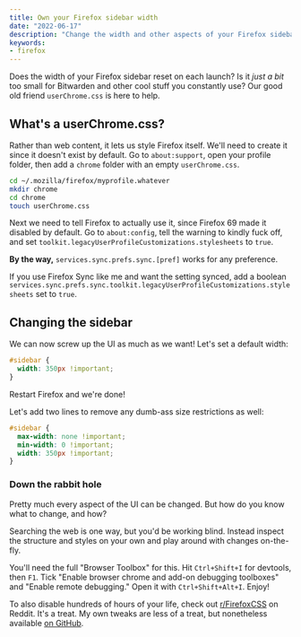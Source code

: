 ```yaml
---
title: Own your Firefox sidebar width
date: "2022-06-17"
description: "Change the width and other aspects of your Firefox sidebar using userChrome.css."
keywords:
- firefox
---
```


Does the width of your Firefox sidebar reset on each launch? Is it *just a bit* too small for Bitwarden and other cool stuff you constantly use? Our good old friend `userChrome.css` is here to help.

## What's a userChrome.css?

Rather than web content, it lets us style Firefox itself. We'll need to create it since it doesn't exist by default. Go to `about:support`, open your profile folder, then add a `chrome` folder with an empty `userChrome.css`.

```sh
cd ~/.mozilla/firefox/myprofile.whatever
mkdir chrome
cd chrome
touch userChrome.css
```

Next we need to tell Firefox to actually use it, since Firefox 69 made it disabled by default. Go to `about:config`, tell the warning to kindly fuck off, and set `toolkit.legacyUserProfileCustomizations.stylesheets` to `true`.

<aside>
  <strong>By the way,</strong> <code>services.sync.prefs.sync.[pref]</code> works for any preference.
</aside>

If you use Firefox Sync like me and want the setting synced, add a boolean `services.sync.prefs.sync.toolkit.legacyUserProfileCustomizations.stylesheets` set to `true`.

## Changing the sidebar

We can now screw up the UI as much as we want! Let's set a default width:

```css
#sidebar {
  width: 350px !important;
}
```

Restart Firefox and we're done!

Let's add two lines to remove any dumb-ass size restrictions as well:

```css
#sidebar {
  max-width: none !important;
  min-width: 0 !important;
  width: 350px !important;
}
```

### Down the rabbit hole

Pretty much every aspect of the UI can be changed. But how do you know what to change, and how?

Searching the web is one way, but you'd be working blind. Instead inspect the structure and styles on your own and play around with changes on-the-fly.

You'll need the full "Browser Toolbox" for this. Hit `Ctrl+Shift+I` for devtools, then `F1`. Tick "Enable browser chrome and add-on debugging toolboxes" and "Enable remote debugging." Open it with `Ctrl+Shift+Alt+I`. Enjoy!

To also disable hundreds of hours of your life, check out [r/FirefoxCSS](https://reddit.com/r/FirefoxCSS) on Reddit. It's a treat. My own tweaks are less of a treat, but nonetheless available [on GitHub](https://github.com/dnordstrom/dotfiles/tree/main/config/firefox).
